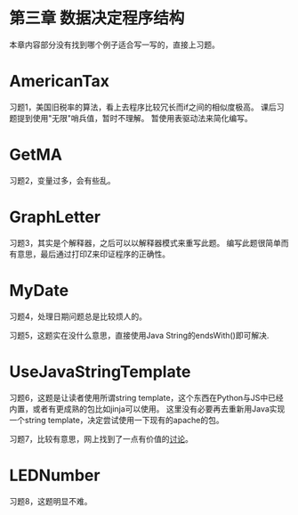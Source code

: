 # 第三章 数据决定程序结构

本章内容部分没有找到哪个例子适合写一写的，直接上习题。

# AmericanTax
习题1，美国旧税率的算法，看上去程序比较冗长而if之间的相似度极高。
课后习题提到使用"无限"哨兵值，暂时不理解。
暂使用表驱动法来简化编写。

# GetMA
习题2，变量过多，会有些乱。

# GraphLetter
习题3，其实是个解释器，之后可以以解释器模式来重写此题。
编写此题很简单而有意思，最后通过打印Z来印证程序的正确性。

# MyDate
习题4，处理日期问题总是比较烦人的。

习题5，这题实在没什么意思，直接使用Java String的endsWith()即可解决.

# UseJavaStringTemplate
习题6，这题是让读者使用所谓string template，这个东西在Python与JS中已经内置，或者有更成熟的包比如jinja可以使用。
这里没有必要再去重新用Java实现一个string template，决定尝试使用一下现有的apache的包。

习题7，比较有意思，网上找到了一点有价值的[讨论](https://github.com/filipegoncalves/codinghighway/tree/master/ProgrammingPearls/Column3/3.7.7)。

# LEDNumber
习题8，这题明显不难。